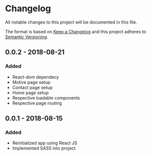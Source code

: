# Changelog
All notable changes to this project will be documented in this file.

The format is based on [Keep a Changelog](http://keepachangelog.com/en/1.0.0/)
and this project adheres to [Semantic Versioning](http://semver.org/spec/v2.0.0.html).

## 0.0.2 - 2018-08-21
### Added
- React-dom dependecy
- Motive page setup
- Contact page setup
- Home page setup
- Respective loadable components
- Respective page routing

## 0.0.1 - 2018-08-15
### Added
- Reinitialized app using React JS
- Implemented SASS into project
